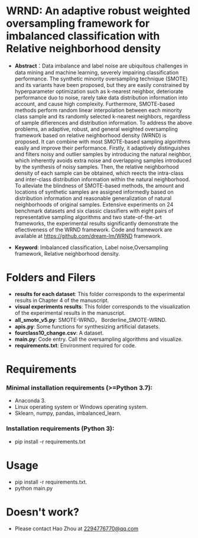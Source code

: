 <!--
 * @Author: Zhou Hao
 * @Date: 2022-04-07 18:04:04
 * @LastEditors: Zhou Hao
 * @LastEditTime: 2022-04-07 18:15:56
 * @Description: file content
 * @E-mail: 2294776770@qq.com
-->

# WRND: An adaptive robust weighted oversampling framework for imbalanced classification with Relative neighborhood density


* **Abstract**：Data imbalance and label noise are ubiquitous challenges in data mining and machine learning, severely impairing classification performance. The synthetic minority oversampling technique (SMOTE) and its variants have been proposed, but they are easily constrained by hyperparameter optimization such as k-nearest neighbor, deteriorate performance duo to noise, rarely take data distribution information into account, and cause high complexity. Furthermore, SMOTE-based methods perform random linear interpolation between each minority class sample and its randomly selected k-nearest neighbors, regardless of sample difierences and distribution information. To address the above problems, an adaptive, robust, and general weighted oversampling framework based on relative neighborhood density (WRND) is proposed. It can combine with most SMOTE-based sampling algorithms easily and improve their performance. Firstly, it adaptively distinguishes and filters noisy and outlier samples by introducing the natural neighbor, which inherently avoids extra noise and overlapping samples introduced by the synthesis of noisy samples. Then, the relative neighborhood density of each sample can be obtained, which reects the intra-class and inter-class distribution information within the natural neighborhood. To alleviate the blindness of SMOTE-based methods, the amount and locations of synthetic samples are assigned informedly based on distribution information and reasonable generalization of natural neighborhoods of original samples. Extensive experiments on 24 benchmark datasets and six classic classifiers with eight pairs of representative sampling algorithms and two state-of-the-art frameworks, the experimental results significantly demonstrate the efiectiveness of the WRND framework. Code and framework are available at https://github.com/dream-lm/WRND framework.

* **Keyword**: Imbalanced classification, Label noise,Oversampling framework, Relative neighborhood density.

# Folders and Filers

* **results for each dataset**: This folder corresponds to the experimental results in Chapter 4 of the manuscript.
* **visual experiments results**: This folder corresponds to the visualization of the experimental results in the manuscript.
* **all_smote_v5.py**: SMOTE-WRND， Borderline_SMOTE-WRND.
* **apis.py**: Some functions for synthesizing artificial datasets.
* **fourclass10_change.csv**: A dataset.
* **main.py**: Code entry. Call the oversampling algorithms and visualize.
* **requirements.txt**: Environment required for code.

# Requirements

### Minimal installation requirements (>=Python 3.7):

* Anaconda 3.
* Linux operating system or Windows operating system.
* Sklearn, numpy, pandas, imbalanced_learn.

### Installation requirements (Python 3):

* pip install -r requirements.txt

# Usage

* pip install -r requirements.txt.
* python main.py

# Doesn't work?

* Please contact Hao Zhou at 2294776770@qq.com
